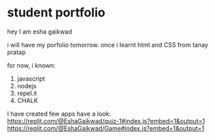 # student portfolio
hey I am esha gaikwad


i will have my porfolio tomorrow. 
once i learnt html and CSS from tanay pratap

for now, i known:

1. javascript
1. nodejs
1. repel.it
1. CHALK


I have created few apps have a look:
https://replit.com/@EshaGaikwad/quiz-1#index.js?embed=1&output=1
https://replit.com/@EshaGaikwad/Game#index.js?embed=1&output=1

 
